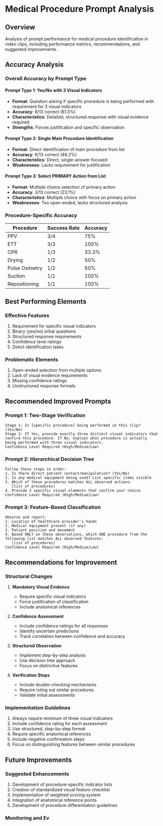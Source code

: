 # Medical Procedure Prompt Analysis

## Overview
Analysis of prompt performance for medical procedure identification in video clips, including performance metrics, recommendations, and suggested improvements.

## Accuracy Analysis

### Overall Accuracy by Prompt Type

#### Prompt Type 1: Yes/No with 3 Visual Indicators
- **Format**: Question asking if specific procedure is being performed with requirement for 3 visual indicators
- **Accuracy**: 8/13 correct (61.5%)
- **Characteristics**: Detailed, structured response with visual evidence required
- **Strengths**: Forces justification and specific observation

#### Prompt Type 2: Single Main Procedure Identification
- **Format**: Direct identification of main procedure from list
- **Accuracy**: 6/13 correct (46.2%)
- **Characteristics**: Direct, single-answer focused
- **Weaknesses**: Lacks requirement for justification

#### Prompt Type 3: Select PRIMARY Action from List
- **Format**: Multiple choice selection of primary action
- **Accuracy**: 3/13 correct (23.1%)
- **Characteristics**: Multiple choice with focus on primary action
- **Weaknesses**: Too open-ended, lacks structured analysis

### Procedure-Specific Accuracy

| Procedure | Success Rate | Accuracy |
|-----------|--------------|-----------|
| PPV | 3/4 | 75% |
| ETT | 3/3 | 100% |
| CPR | 1/3 | 33.3% |
| Drying | 1/2 | 50% |
| Pulse Oximetry | 1/2 | 50% |
| Suction | 1/1 | 100% |
| Repositioning | 1/1 | 100% |

## Best Performing Elements

### Effective Features
1. Requirement for specific visual indicators
2. Binary (yes/no) initial questions
3. Structured response requirements
4. Confidence level ratings
5. Direct identification tasks

### Problematic Elements
1. Open-ended selection from multiple options
2. Lack of visual evidence requirements
3. Missing confidence ratings
4. Unstructured response formats

## Recommended Improved Prompts

### Prompt 1: Two-Stage Verification
```
Stage 1: Is [specific procedure] being performed in this clip? (Yes/No)
Stage 2: If Yes, provide exactly three distinct visual indicators that confirm this procedure. If No, explain what procedure is actually being performed with three visual indicators.
Confidence Level Required (High/Medium/Low)
```

### Prompt 2: Hierarchical Decision Tree
```
Follow these steps in order:
1. Is there direct patient contact/manipulation? (Yes/No)
2. Is any medical equipment being used? List specific items visible
3. Which of these procedures matches ALL observed actions:
   [list of procedures]
4. Provide 3 specific visual elements that confirm your choice
Confidence Level Required (High/Medium/Low)
```

### Prompt 3: Feature-Based Classification
```
Observe and report:
1. Location of healthcare provider's hands
2. Medical equipment present (if any)
3. Patient position and movement
4. Based ONLY on these observations, which ONE procedure from the following list matches ALL observed features:
   [list of procedures]
Confidence Level Required (High/Medium/Low)
```

## Recommendations for Improvement

### Structural Changes
1. **Mandatory Visual Evidence**
   - Require specific visual indicators
   - Force justification of classification
   - Include anatomical references

2. **Confidence Assessment**
   - Include confidence ratings for all responses
   - Identify uncertain predictions
   - Track correlation between confidence and accuracy

3. **Structured Observation**
   - Implement step-by-step analysis
   - Use decision tree approach
   - Focus on distinctive features

4. **Verification Steps**
   - Include double-checking mechanisms
   - Require ruling out similar procedures
   - Validate initial assessments

### Implementation Guidelines
1. Always require minimum of three visual indicators
2. Include confidence rating for each assessment
3. Use structured, step-by-step format
4. Require specific anatomical references
5. Include negative confirmation steps
6. Focus on distinguishing features between similar procedures

## Future Improvements

### Suggested Enhancements
1. Development of procedure-specific indicator lists
2. Creation of standardized visual feature checklist
3. Implementation of weighted scoring system
4. Integration of anatomical reference points
5. Development of procedure differentiation guidelines

### Monitoring and Ev